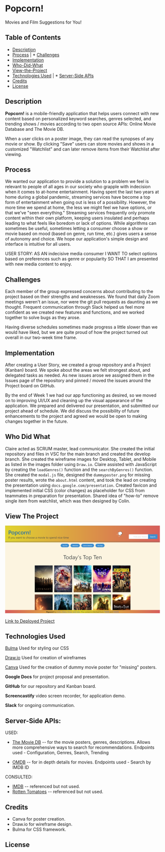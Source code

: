 # Popcorn!
Movies and Film Suggestions for You!

## Table of Contents

* [Description](#Description)
* [Process](#Process) | * [Challenges](#Challenges)
* [Implementation](#Implementation)
* [Who-Did-What](#Who-Did-What)
* [View-the-Project](#View-The-Project)
* [Technologies Used](#Technologies-Used) | * [Server-Side APIs](#Server-Side-APIs)
* [Credits](Credits)
* [License](License)

## Description

**Popcorn!** is a mobile-friendly application that helps users connect with new content based on personalized keyword searches, genres selected, and trending shows / movies according to two open source APIs: Online Movie Database and The Movie DB.

When a user clicks on a poster image, they can read the synopses of any movie or show. By clicking "Save" users can store movies and shows in a customized "Watchlist" and can later remove items from their Watchlist after viewing.


## Process

We wanted our application to provide a solution to a problem we feel is relevant to people of all ages in our society who grapple with indecision when it comes to at-home entertainment. Having spent the last two years at home during a global pandemic, streaming services have become a top form of entertainment when going out is less of a possibility. However, the more time we spend at home, the less we might feel we have options, or that we've "seen everything." Streaming services frequently only promote content within their own platform, keeping users insulated and perhaps leading to what feels like boredom or lack of options. While algorithms can sometimes be useful, sometimes letting a consumer choose a show or movie based on mood (based on genre, run time, etc.) gives users a sense of autonomy and choice. We hope our application's simple design and interface is intuitive for all users.

USER STORY: 
AS AN indecisive media consumer 
I WANT TO select options based on preferences such as genre or popularity 
SO THAT I am presented with new media content to enjoy.

## Challenges

Each member of the group expressed concerns about contributing to the project based on their strengths and weaknesses. We found that daily Zoom meetings weren't an issue, nor were the git pull requests as daunting as we thought. Frequent communication through Slack helped us feel more confident as we created new features and functions, and we worked together to solve bugs as they arose.

Having diverse schedules sometimes made progress a little slower than we would have liked, but we are quite proud of how the project turned out overall in our two-week time frame.

## Implementation

After creating a User Story, we created a group repository and a Project (Kanban) board. We spoke about the areas we felt strongest about, and delegated tasks as needed. As new issues arose we assigned them in the Issues page of the repository and pinned / moved the issues around the Project board on GitHub.

By the end of Week 1 we had our app functioning as desired, so we moved on to improving UI/UX and cleaning up the visual appearance of the application. We prepared and delivered our presentation, and submitted our project ahead of schedule. We did discuss the possibility of future enhancements to the project and agreed we would be open to making changes together in the future.

## Who Did What

Claire acted as SCRUM master, lead communicator. She created the initial repository and files in VSC for the main branch and created the develop branch. She created the wireframe images for Desktop, Tablet, and Mobile as listed in the images folder using `Draw.io`. Claire assisted with JavaScript by creating the `loadGenres()` function and the `searchByGenres()` function. She created the `modal.js` file, designed the `dummyposter.png` for missing poster results, wrote the `about.html` content, and took the lead on creating the presentation using `docs.google.com/presentation`. Created favicon and implemented initial CSS (color changes) as placeholder for CSS from teammates in preparation for presentation. Shared idea of "how-to" remove single item from watchlist, which was then designed by Colin.

<!-- Colin wrote the majority of the JavaScript functions for Top 10, Watchlist, and even created the Keyword search function. He used the API to help pull results for movie and show descriptions, cleaned up errors, and offered to support CSS design.  Colin, you can write more here, totally whatever you want to say -->

<!-- Omar took on studying Bulma, a CSS framework like Bootstrap, to help design the look and flow of our application. He tied our modal to our JS. He also offered to do the Keyword search JS, so the function that works is a mix of his and Colin's work. Omar, please write whatever you'd like to say here!-->

<!-- Jake felt the most confident working with CSS. He helped make sure our page was responsive for mobile and tablet users with specialized media queries. Jake, please feel free to add more details here! -->


## View The Project

![Screenshot of Project](/assets/images/screenshot2.png)

[Link to Deployed Project](https://crosenfrisk.github.io/Popcorn/)



## Technologies Used

[Bulma](https://bulma.io/)
Used for styling our CSS

[Draw.io](https://app.diagrams.net)
Used for creation of wireframes

[Canva](https://www.canva.com/)
Used for the creation of dummy movie poster for "missing" posters.

**Google Docs** for project proposal and presentation.

**GitHub** for our repository and Kanban board.

**Screencastify** video screen recorder, for application demo.

**Slack** for ongoing communication.


## Server-Side APIs:

USED: 
* [The Movie DB](https://developers.themoviedb.org) -- for the movie posters, genres, descriptions. Allows more comprehensive ways to search for recommendations.
Endpoints used - Configuration, Genres, Search, Trending

* [OMDB](https://www.omdbapi.com/) -- for in depth details for movies.
Endpoints used - Search by IMDB ID

CONSULTED:
* [IMDB](https://imdb-api.com) -- referenced but not used.
* [Rotten Tomatoes](https://developer.fandango.com/rotten_tomatoes) -- referenced but not used.



## Credits
<!-- * OMDB for their open source API. We used: Discover, Keywords, Genres, and ________ -->
* Canva for poster creation.
* Draw.io for wireframe design.
* Bulma for CSS framework.

## License
